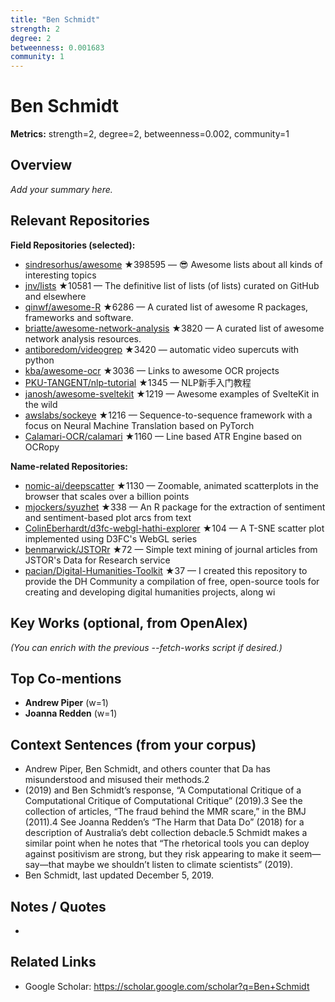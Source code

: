 ```yaml
---
title: "Ben Schmidt"
strength: 2
degree: 2
betweenness: 0.001683
community: 1
---
```


# Ben Schmidt

**Metrics:** strength=2, degree=2, betweenness=0.002, community=1

## Overview
_Add your summary here._

## Relevant Repositories
**Field Repositories (selected):**
- [sindresorhus/awesome](https://github.com/sindresorhus/awesome) ★398595 — 😎 Awesome lists about all kinds of interesting topics
- [jnv/lists](https://github.com/jnv/lists) ★10581 — The definitive list of lists (of lists) curated on GitHub and elsewhere
- [qinwf/awesome-R](https://github.com/qinwf/awesome-R) ★6286 — A curated list of awesome R packages, frameworks and software.
- [briatte/awesome-network-analysis](https://github.com/briatte/awesome-network-analysis) ★3820 — A curated list of awesome network analysis resources.
- [antiboredom/videogrep](https://github.com/antiboredom/videogrep) ★3420 — automatic video supercuts with python
- [kba/awesome-ocr](https://github.com/kba/awesome-ocr) ★3036 — Links to awesome OCR projects
- [PKU-TANGENT/nlp-tutorial](https://github.com/PKU-TANGENT/nlp-tutorial) ★1345 — NLP新手入门教程
- [janosh/awesome-sveltekit](https://github.com/janosh/awesome-sveltekit) ★1219 — Awesome examples of SvelteKit in the wild
- [awslabs/sockeye](https://github.com/awslabs/sockeye) ★1216 — Sequence-to-sequence framework with a focus on Neural Machine Translation based on PyTorch
- [Calamari-OCR/calamari](https://github.com/Calamari-OCR/calamari) ★1160 — Line based ATR Engine based on OCRopy

**Name-related Repositories:**
- [nomic-ai/deepscatter](https://github.com/nomic-ai/deepscatter) ★1130 — Zoomable, animated scatterplots in the browser that scales over a billion points
- [mjockers/syuzhet](https://github.com/mjockers/syuzhet) ★338 — An R package for the extraction of sentiment and sentiment-based plot arcs from text
- [ColinEberhardt/d3fc-webgl-hathi-explorer](https://github.com/ColinEberhardt/d3fc-webgl-hathi-explorer) ★104 — A T-SNE scatter plot implemented using D3FC's WebGL series
- [benmarwick/JSTORr](https://github.com/benmarwick/JSTORr) ★72 — Simple text mining of journal articles from JSTOR's Data for Research service
- [pacian/Digital-Humanities-Toolkit](https://github.com/pacian/Digital-Humanities-Toolkit) ★37 — I created this repository to provide the DH Community a compilation of free, open-source tools for creating and developing digital humanities projects, along wi


## Key Works (optional, from OpenAlex)
_(You can enrich with the previous --fetch-works script if desired.)_

## Top Co-mentions
- **Andrew Piper** (w=1)
- **Joanna Redden** (w=1)

## Context Sentences (from your corpus)
- Andrew Piper, Ben Schmidt, and others counter that Da has misunderstood and misused their methods.2
- (2019) and Ben Schmidt’s response, “A Computational Critique of a Computational Critique of
Computational Critique” (2019).3 See the collection of articles, “The fraud behind the MMR scare,”
in the BMJ (2011).4 See Joanna Redden’s “The Harm that Data Do” (2018) for a description of
Australia’s debt collection debacle.5 Schmidt makes a similar point when he notes that “The
rhetorical tools you can deploy against positivism are strong, but they risk appearing to make it
seem—say—that maybe we shouldn’t listen to climate scientists” (2019).
- Ben Schmidt, last updated December 5, 2019.

## Notes / Quotes
- 

## Related Links
- Google Scholar: https://scholar.google.com/scholar?q=Ben+Schmidt

